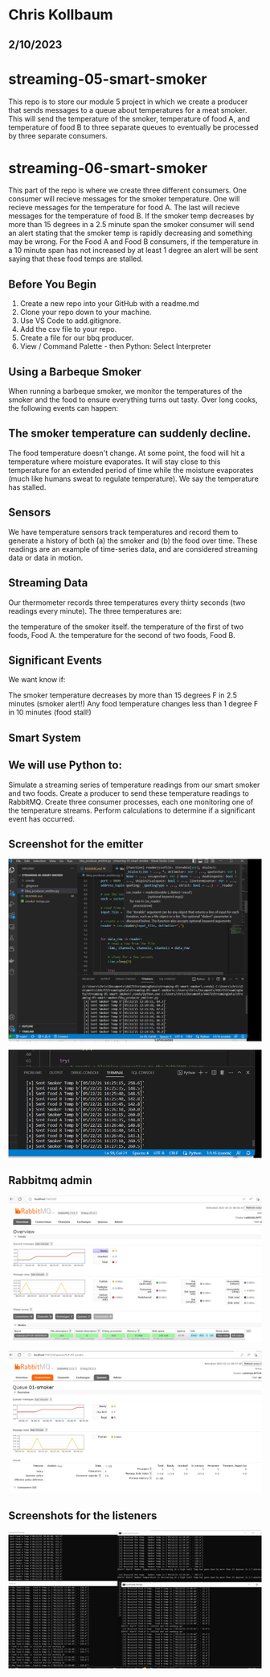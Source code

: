 # Chris Kollbaum

## 2/10/2023

# streaming-05-smart-smoker

This repo is to store our module 5 project in which we create a producer that sends messages to a queue about temperatures for a meat smoker.  This will send the temperature of the smoker, temperature of food A, and temperature of food B to three separate queues to eventually be processed by three separate consumers.  

# streaming-06-smart-smoker

This part of the repo is where we create three different consumers.  One consumer will recieve messages for the smoker temperature.  One will recieve messages for the temperature for food A.  The last will recieve messages for the temperature of food B.  If the smoker temp decreases by more than 15 degrees in a 2.5 minute span the smoker consumer will send an alert stating that the smoker temp is rapidly decreasing and something may be wrong.  For the Food A and Food B consumers, if the temperature in a 10 minute span has not increased by at least 1 degree an alert will be sent saying that these food temps are stalled.  

## Before You Begin

1. Create a new repo into your GitHub with a readme.md
1. Clone your repo down to your machine.
1. Use VS Code to add.gitignore.
1. Add the csv file to your repo.
1. Create a file for our bbq producer.
1. View / Command Palette - then Python: Select Interpreter

## Using a Barbeque Smoker
When running a barbeque smoker, we monitor the temperatures of the smoker and the food to ensure everything turns out tasty. Over long cooks, the following events can happen:

## The smoker temperature can suddenly decline.
The food temperature doesn't change. At some point, the food will hit a temperature where moisture evaporates. It will stay close to this temperature for an extended period of time while the moisture evaporates (much like humans sweat to regulate temperature). We say the temperature has stalled.
 

## Sensors
We have temperature sensors track temperatures and record them to generate a history of both (a) the smoker and (b) the food over time. These readings are an example of time-series data, and are considered streaming data or data in motion.

 

## Streaming Data
Our thermometer records three temperatures every thirty seconds (two readings every minute). The three temperatures are:

the temperature of the smoker itself.
the temperature of the first of two foods, Food A.
the temperature for the second of two foods, Food B.
 

## Significant Events
We want know if:

The smoker temperature decreases by more than 15 degrees F in 2.5 minutes (smoker alert!)
Any food temperature changes less than 1 degree F in 10 minutes (food stall!)
 

## Smart System
## We will use Python to:

Simulate a streaming series of temperature readings from our smart smoker and two foods.
Create a producer to send these temperature readings to RabbitMQ.
Create three consumer processes, each one monitoring one of the temperature streams. 
Perform calculations to determine if a significant event has occurred.

## Screenshot for the emitter

![Emitter Code](smokersemitter.png)

![Output](smokerscreenshot2.png)

## Rabbitmq admin

![Rmq1](rabbitmq1.png)

![Rmq2](rabbitmq2.png)

## Screenshots for the listeners

![4 concurrent processes](mod6screenshot.png)

 





